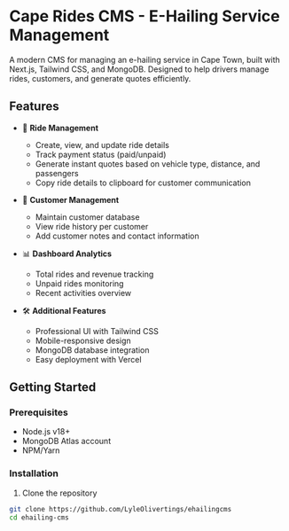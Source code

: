 # Cape Rides CMS - E-Hailing Service Management


A modern CMS for managing an e-hailing service in Cape Town, built with Next.js, Tailwind CSS, and MongoDB. Designed to help drivers manage rides, customers, and generate quotes efficiently.

## Features

- 🚗 **Ride Management**
  - Create, view, and update ride details
  - Track payment status (paid/unpaid)
  - Generate instant quotes based on vehicle type, distance, and passengers
  - Copy ride details to clipboard for customer communication

- 👥 **Customer Management**
  - Maintain customer database
  - View ride history per customer
  - Add customer notes and contact information

- 📊 **Dashboard Analytics**
  - Total rides and revenue tracking
  - Unpaid rides monitoring
  - Recent activities overview

- 🛠️ **Additional Features**
  - Professional UI with Tailwind CSS
  - Mobile-responsive design
  - MongoDB database integration
  - Easy deployment with Vercel

## Getting Started

### Prerequisites

- Node.js v18+
- MongoDB Atlas account
- NPM/Yarn

### Installation

1. Clone the repository
```bash
git clone https://github.com/LyleOlivertings/ehailingcms
cd ehailing-cms